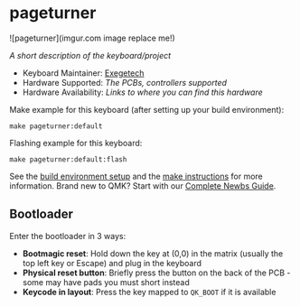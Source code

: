 # pageturner

![pageturner](imgur.com image replace me!)

*A short description of the keyboard/project*

* Keyboard Maintainer: [Exegetech](https://github.com/Exegetech)
* Hardware Supported: *The PCBs, controllers supported*
* Hardware Availability: *Links to where you can find this hardware*

Make example for this keyboard (after setting up your build environment):

    make pageturner:default

Flashing example for this keyboard:

    make pageturner:default:flash

See the [build environment setup](https://docs.qmk.fm/#/getting_started_build_tools) and the [make instructions](https://docs.qmk.fm/#/getting_started_make_guide) for more information. Brand new to QMK? Start with our [Complete Newbs Guide](https://docs.qmk.fm/#/newbs).

## Bootloader

Enter the bootloader in 3 ways:

* **Bootmagic reset**: Hold down the key at (0,0) in the matrix (usually the top left key or Escape) and plug in the keyboard
* **Physical reset button**: Briefly press the button on the back of the PCB - some may have pads you must short instead
* **Keycode in layout**: Press the key mapped to `QK_BOOT` if it is available
